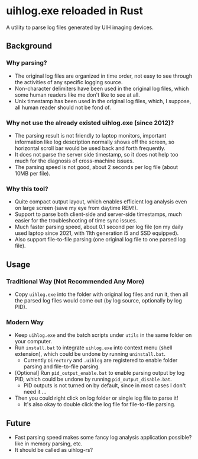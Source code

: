 # uihlog.exe reloaded in Rust

A utility to parse log files generated by UIH imaging devices.

## Background

### Why parsing?

* The original log files are organized in time order, not easy to see through the activities of any specific logging source.
* Non-character delimiters have been used in the original log files, which some human readers like me don't like to see at all.
* Unix timestamp has been used in the original log files, which, I suppose, all human reader should not be fond of.

### Why not use the already existed uihlog.exe (since 2012)?

* The parsing result is not friendly to laptop monitors, important information like log description normally shows off the screen, so horizontal scroll bar would be used  back and forth frequently.
* It does not parse the server side timestamp, so it does not help too much for the diagnosis of cross-machine issues.
* The parsing speed is not good, about 2 seconds per log file (about 10MB per file).

### Why this tool?

* Quite compact output layout, which enables efficient log analysis even on large screen (save my eye from daytime REM!).
* Support to parse both client-side and server-side timestamps, much easier for the troubleshooting of time sync issues.
* Much faster parsing speed, about 0.1 second per log file (on my daily used laptop since 2021, with 11th generation i5 and SSD equipped).
* Also support file-to-file parsing (one original log file to one parsed log file).

## Usage

### Traditional Way (Not Recommended Any More)

 * Copy `uihlog.exe` into the folder with original log files and run it, then all the parsed log files would come out (by log source, optionally by log PID).

### Modern Way

* Keep `uihlog.exe` and the batch scripts under `utils` in the same folder on your computer.
* Run `install.bat` to integrate `uihlog.exe` into context menu (shell extension), which could be undone by running `uninstall.bat`.
  * Currently `Directory` and `.uihlog` are registered to enable folder parsing and file-to-file parsing.
* [Optional] Run `pid_output_enable.bat` to enable parsing output by log PID, which could be undone by running `pid_output_disable.bat`.
  * PID outputs is not turned on by default, since in most cases I don't need it ...
* Then you could right click on log folder or single log file to parse it!
  * It's also okay to double click the log file for file-to-file parsing.

## Future
* Fast parsing speed makes some fancy log analysis application possible? like in memory parsing, etc.
* It should be called as uihlog-rs?
